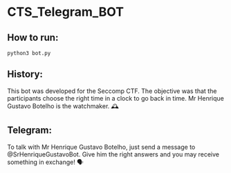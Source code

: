 # CTS_Telegram_BOT

## How to run:
```console
python3 bot.py
```

## History:
This bot was developed for the Seccomp CTF. The objective was that the participants choose the right time in a clock to go back in time. Mr Henrique Gustavo Botelho is the watchmaker. 🕰

## Telegram:
To talk with Mr Henrique Gustavo Botelho, just send a message to @SrHenriqueGustavoBot. Give him the right answers and you may receive something in exchange! 🗣